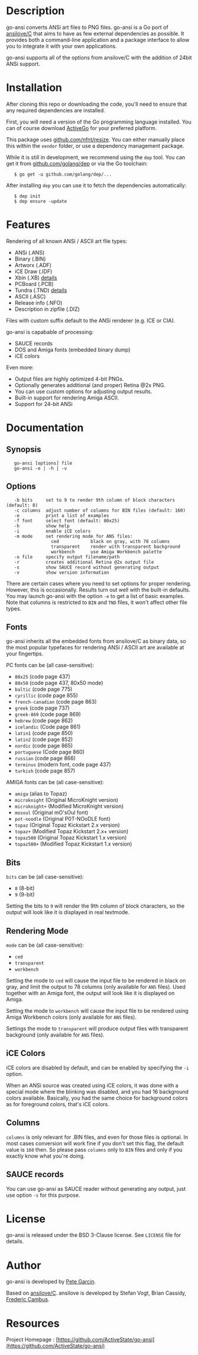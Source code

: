 # Description

go-ansi converts ANSi art files to PNG files. go-ansi is a Go port of [ansilove/C][1] that aims to have as few external dependencies as possible. It provides both a command-line application and a package interface to allow you to integrate it with your own applications.

go-ansi supports all of the options from ansilove/C with the addition of 24bit ANSi support.

# Installation

After cloning this repo or downloading the code, you'll need to ensure that any required dependencies are installed.

First, you will need a version of the Go programming language installed. You can of course download [ActiveGo](https://www.activestate.com/activego/downloads) for your preferred platform.

This package uses [github.com/nfnt/resize](https://github.com/nfnt/resize). You can either manually place this within the
`vendor` folder, or use a dependency management package.  

While it is still in development, we recommend using the `dep` tool. You can get it from [github.com/golang/dep](https://github.com/golang/dep) or via the Go toolchain:

       $ go get -u github.com/golang/dep/...
       
After installing `dep` you can use it to fetch the dependencies automatically:

       $ dep init
       $ dep ensure -update

# Features

Rendering of all known ANSi / ASCII art file types:

- ANSi (.ANS)
- Binary (.BIN)
- Artworx (.ADF)
- iCE Draw (.IDF)
- Xbin (.XB) [details](http://www.acid.org/info/xbin/xbin.htm)
- PCBoard (.PCB)
- Tundra (.TND) [details](https://sourceforge.net/projects/tundradraw/)
- ASCII (.ASC)
- Release info (.NFO)
- Description in zipfile (.DIZ)

Files with custom suffix default to the ANSi renderer (e.g. ICE or CIA).

go-ansi is capabable of processing:

- SAUCE records
- DOS and Amiga fonts (embedded binary dump)
- iCE colors

Even more:

- Output files are highly optimized 4-bit PNGs.
- Optionally generates additional (and proper) Retina @2x PNG.
- You can use custom options for adjusting output results.
- Built-in support for rendering Amiga ASCII.
- Support for 24-bit ANSi

# Documentation

## Synopsis

       go-ansi [options] file
       go-ansi -e | -h | -v

## Options

       -b bits     set to 9 to render 9th column of block characters (default: 8)
       -c columns  adjust number of columns for BIN files (default: 160)
       -e          print a list of examples
       -f font     select font (default: 80x25)
       -h          show help
       -i          enable iCE colors
       -m mode     set rendering mode for ANS files:
                     ced            black on gray, with 78 columns
                     transparent    render with transparent background
                     workbench      use Amiga Workbench palette
       -o file     specify output filename/path
       -r          creates additional Retina @2x output file
       -s          show SAUCE record without generating output
       -v          show version information

There are certain cases where you need to set options for proper rendering. However, this is occasionally. Results turn out well with the built-in defaults. You may launch go-ansi with the option `-e` to get a list of basic examples. Note that columns is restricted to `BIN` and `TND` files, it won't affect other file types.

## Fonts

go-ansi inherits all the embedded fonts from ansilove/C as binary data, so the most popular typefaces for rendering ANSi / ASCII art are available at your fingertips.

PC fonts can be (all case-sensitive):

- `80x25` (code page 437)
- `80x50` (code page 437, 80x50 mode)
- `baltic` (code page 775)
- `cyrillic` (code page 855)
- `french-canadian` (code page 863)
- `greek` (code page 737)
- `greek-869` (code page 869)
- `hebrew` (code page 862)
- `icelandic` (Code page 861)
- `latin1` (code page 850)
- `latin2` (code page 852)
- `nordic` (code page 865)
- `portuguese` (Code page 860)
- `russian` (code page 866)
- `terminus` (modern font, code page 437)
- `turkish` (code page 857)

AMIGA fonts can be (all case-sensitive):

- `amiga` (alias to Topaz)
- `microknight` (Original MicroKnight version)
- `microknight+` (Modified MicroKnight version)
- `mosoul` (Original mO'sOul font)
- `pot-noodle` (Original P0T-NOoDLE font)
- `topaz` (Original Topaz Kickstart 2.x version)
- `topaz+` (Modified Topaz Kickstart 2.x+ version)
- `topaz500` (Original Topaz Kickstart 1.x version)
- `topaz500+` (Modified Topaz Kickstart 1.x version)

## Bits

`bits` can be (all case-sensitive):

- `8` (8-bit)
- `9` (9-bit)

Setting the bits to `9` will render the 9th column of block characters, so the output will look like it is displayed in real textmode.

## Rendering Mode

`mode` can be (all case-sensitive):

- `ced`
- `transparent`
- `workbench`

Setting the mode to `ced` will cause the input file to be rendered in black on gray, and limit the output to 78 columns (only available for `ANS` files). Used together with an Amiga font, the output will look like it is displayed on Amiga.

Setting the mode to `workbench` will cause the input file to be rendered using Amiga Workbench colors (only available for `ANS` files).

Settings the mode to `transparent` will produce output files with transparent background (only available for `ANS` files).

## iCE Colors

iCE colors are disabled by default, and can be enabled by specifying the `-i` option.

When an ANSi source was created using iCE colors, it was done with a special mode where the blinking was disabled, and you had 16 background colors available. Basically, you had the same choice for background colors as for foreground colors, that's iCE colors.

## Columns

`columns` is only relevant for .BIN files, and even for those files is optional. In most cases conversion will work fine if you don't set this flag, the default value is `160` then. So please pass `columns` only to `BIN` files and only if you exactly know what you're doing.

## SAUCE records

You can use go-ansi as SAUCE reader without generating any output, just use option `-s` for this purpose.

# License

go-ansi is released under the BSD 3-Clause license. See `LICENSE` file for details.

# Author

go-ansi is developed by [Pete Garcin](http://rawktron.com).  

Based on [ansilove/C][1]. ansilove is developed by Stefan Vogt, Brian Cassidy, [Frederic Cambus](http://www.cambus.net).

# Resources

Project Homepage : [https://github.com/ActiveState/go-ansi](https://github.com/ActiveState/go-ansi)


[1]: https://github.com/ByteProject/ansilove-C
